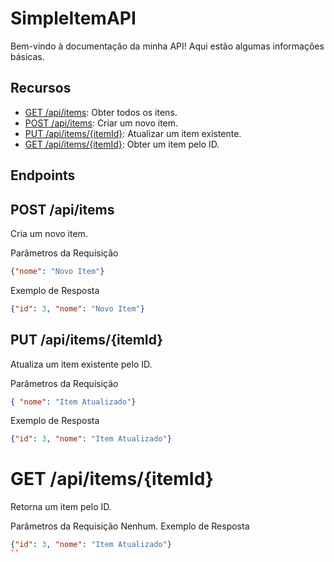 # SimpleItemAPI

Bem-vindo à documentação da minha API! Aqui estão algumas informações básicas.

## Recursos

- [GET /api/items](#get-apiitems): Obter todos os itens.
- [POST /api/items](#post-apiitems): Criar um novo item.
- [PUT /api/items/{itemId}](#put-apiitemsitemid): Atualizar um item existente.
- [GET /api/items/{itemId}](#get-apiitemsitemid): Obter um item pelo ID.

## Endpoints

## **POST /api/items**

Cria um novo item.

Parâmetros da Requisição

```json
{"nome": "Novo Item"}
```
Exemplo de Resposta

```json
{"id": 3, "nome": "Novo Item"}
```

## **PUT /api/items/{itemId}**

Atualiza um item existente pelo ID.

Parâmetros da Requisição

```json
{ "nome": "Item Atualizado"}
```
Exemplo de Resposta
```json
{"id": 3, "nome": "Item Atualizado"}
```

# **GET /api/items/{itemId}**

Retorna um item pelo ID.

Parâmetros da Requisição
Nenhum.
Exemplo de Resposta

```json
{"id": 3, "nome": "Item Atualizado"}
``